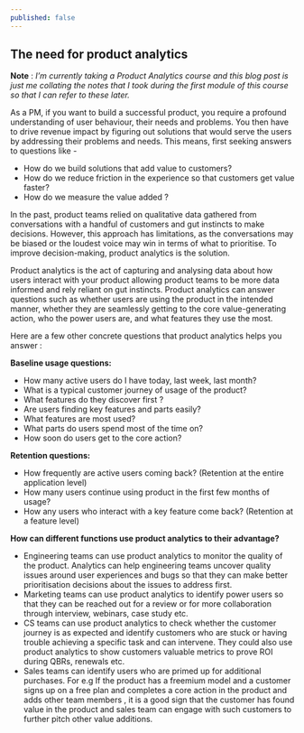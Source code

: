 ```yaml
---
published: false
---
```

## The need for product analytics

**Note** : _I’m currently taking a Product Analytics course and this blog post is just me collating the notes that I took during the first module of this course so that I can refer to these later._

As a PM, if you want to build a successful product, you require a profound understanding of user behaviour, their needs and problems. You then have to drive revenue impact by figuring out solutions that would serve the users by addressing their problems and needs. This means, first seeking answers to questions like - 

- How do we build solutions that add value to customers?
- How do we reduce friction in the experience so that customers get value faster?
- How do we measure the value added ?

In the past, product teams relied on qualitative data gathered from conversations with a handful of customers and gut instincts to make decisions. However, this approach has limitations, as the conversations may be biased or the loudest voice may win in terms of what to prioritise. To improve decision-making, product analytics is the solution.

Product analytics is the act of capturing and analysing data about how users interact with your product allowing product teams to be more data informed and rely reliant on gut instincts. Product analytics can answer questions such as whether users are using the product in the intended manner, whether they are seamlessly getting to the core value-generating action, who the power users are, and what features they use the most.

Here are a few other concrete questions that product analytics helps you answer : 

**Baseline usage questions:** 

- How many active users do I have today, last week, last month?
- What is a typical customer journey of usage of the product?
- What features do they discover first ?
- Are users finding key features and parts easily?
- What features are most used?
- What parts do users spend most of the time on?
- How soon do users get to the core action?

**Retention questions:**
- How frequently are active users coming back? (Retention at the entire application level)
- How many users continue using product in the first few months of usage?
- How any users who interact with a key feature come back? (Retention at a feature level)

**How can different functions use product analytics to their advantage?**
- Engineering teams can use product analytics to monitor the quality of the product. Analytics can help engineering teams uncover quality issues around user experiences and bugs so that they can make better prioritisation decisions about the issues to address first.
- Marketing teams can use product analytics to identify power users so that they can be reached out for a review or for more collaboration through interview, webinars, case study etc.
- CS teams can use product analytics to check whether the customer journey is as expected and identify customers who are stuck or having trouble achieving a specific task and can intervene. They could also use product analytics to show customers valuable metrics to prove ROI during QBRs, renewals etc.
- Sales teams can identify users who are primed up for additional purchases. For e.g If the product has a freemium model and a customer signs up on a free plan and completes a core action in the product and adds other team members , it is a good sign that the customer has found value in the product and sales team can engage with such customers to further pitch other value additions.